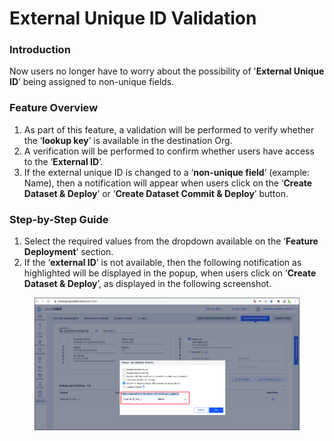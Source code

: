 # External Unique ID Validation

### Introduction

Now users no longer have to worry about the possibility of '**External Unique ID**’ being assigned to non-unique fields.

### Feature Overview

1. As part of this feature, a validation will be performed to verify whether the ‘**lookup key**’ is available in the destination Org.
2. A verification will be performed to confirm whether users have access to the ‘**External ID**’.
3. If the external unique ID is changed to a ‘**non-unique field**’ (example: Name), then a notification will appear when users click on the ‘**Create Dataset & Deploy**’ or ‘**Create Dataset Commit & Deploy**’ button.

### Step-by-Step Guide

1. Select the required values from the dropdown available on the ‘**Feature Deployment**’ section.
2. If the ‘**external ID**’ is not available, then the following notification as highlighted will be displayed in the popup, when users click on ‘**Create Dataset & Deploy**’, as displayed in the following screenshot.

<figure><img src="../../../../.gitbook/assets/image (22).png" alt=""><figcaption></figcaption></figure>
